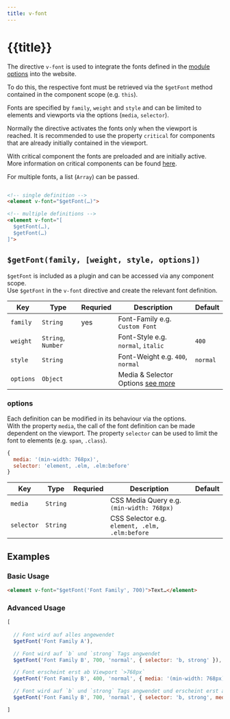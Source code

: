 ```yaml
---
title: v-font
---
```


# {{title}}

The directive `v-font` is used to integrate the fonts defined in the [module options](/v3/options#fonts) into the website.

To do this, the respective font must be retrieved via the `$getFont` method contained in the component scope (e.g. `this`).

Fonts are specified by `family`, `weight` and `style` and can be limited to elements and viewports via the options (`media`, `selector`).

Normally the directive activates the fonts only when the viewport is reached.
It is recommended to use the property `critical` for components that are already initially contained in the viewport.

With critical component the fonts are preloaded and are initially active.  
More information on critical components can be found [here](/v3/usage#critical-prop-for-critical-components).

For multiple fonts, a list (`Array`) can be passed.

````html

<!-- single definition -->
<element v-font="$getFont(…)">

<!-- multiple definitions -->
<element v-font="[
  $getFont(…),
  $getFont(…)
]">
````

## `$getFont(family, [weight, style, options])`

`$getFont` is included as a plugin and can be accessed via any component scope.  
Use `$getFont` in the `v-font` directive and create the relevant font definition.

| Key       | Type               | Requried | Description                                                     | Default  |
| --------- | ------------------ | -------- | --------------------------------------------------------------- | -------- |
| `family`  | `String`           | yes      | Font-Family e.g. `Custom Font`                                  |          |
| `weight`  | `String`, `Number` |          | Font-Style e.g. `normal`, `italic`                              | `400`    |
| `style`   | `String`           |          | Font-Weight e.g. `400`, `normal`                                | `normal` |
| `options` | `Object`           |          | Media & Selector Options [see more](/v3/directives/v-font#options) |          |

### options

Each definition can be modified in its behaviour via the options.  
With the property `media`, the call of the font definition can be made dependent on the viewport.
The property `selector` can be used to limit the font to elements (e.g. `span`, `.class`).

````js
{
  media: '(min-width: 768px)',
  selector: 'element, .elm, .elm:before'
}
````

| Key        | Type     | Requried | Description                                    | Default |
| ---------- | -------- | -------- | ---------------------------------------------- | ------- |
| `media`    | `String` |          | CSS Media Query e.g. `(min-width: 768px)`      |         |
| `selector` | `String` |          | CSS Selector e.g. `element, .elm, .elm:before` |         |

## Examples

### Basic Usage

````html
<element v-font="$getFont('Font Family', 700)">Text…</element>
````

### Advanced Usage

````js
[
  
  // Font wird auf alles angewendet
  $getFont('Font Family A'),

  // Font wird auf `b` und `strong` Tags angwendet
  $getFont('Font Family B', 700, 'normal', { selector: 'b, strong' }),

  // Font erscheint erst ab Viewport `>768px`
  $getFont('Font Family B', 400, 'normal', { media: '(min-width: 768px)' }),

  // Font wird auf `b` und `strong` Tags angwendet und erscheint erst ab Viewport `>768px`
  $getFont('Font Family B', 700, 'normal', { selector: 'b, strong', media: '(min-width: 768px)' })

]
````
